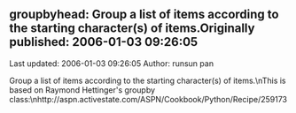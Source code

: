 ## groupbyhead: Group a list of items according to the starting character(s) of items.Originally published: 2006-01-03 09:26:05 
Last updated: 2006-01-03 09:26:05 
Author: runsun pan 
 
Group a list of items according to the starting character(s) of items.\nThis is based on Raymond Hettinger's groupby class:\nhttp://aspn.activestate.com/ASPN/Cookbook/Python/Recipe/259173